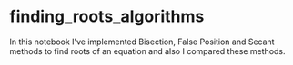 # finding_roots_algorithms
In this notebook I've implemented Bisection, False Position and Secant methods to find roots of an equation and also I compared these methods.
